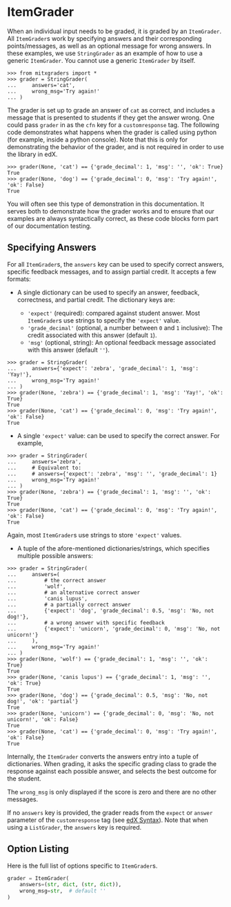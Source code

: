 # ItemGrader

When an individual input needs to be graded, it is graded by an `ItemGrader`. All `ItemGrader`s work by specifying answers and their corresponding points/messages, as well as an optional message for wrong answers. In these examples, we use `StringGrader` as an example of how to use a generic `ItemGrader`. You cannot use a generic `ItemGrader` by itself.

```pycon
>>> from mitxgraders import *
>>> grader = StringGrader(
...     answers='cat',
...     wrong_msg='Try again!'
... )

```

The grader is set up to grade an answer of `cat` as correct, and includes a message that is presented to students if they get the answer wrong. One could pass `grader` in as the `cfn` key for a `customresponse` tag. The following code demonstrates what happens when the grader is called using python (for example, inside a python console). Note that this is only for demonstrating the behavior of the grader, and is not required in order to use the library in edX.

```pycon
>>> grader(None, 'cat') == {'grade_decimal': 1, 'msg': '', 'ok': True}
True
>>> grader(None, 'dog') == {'grade_decimal': 0, 'msg': 'Try again!', 'ok': False}
True

```

You will often see this type of demonstration in this documentation. It serves both to demonstrate how the grader works and to ensure that our examples are always syntactically correct, as these code blocks form part of our documentation testing.


## Specifying Answers

For all `ItemGrader`s, the `answers` key can be used to specify correct answers, specific feedback messages, and to assign partial credit. It accepts a few formats:

- A single dictionary can be used to specify an answer, feedback, correctness, and partial credit. The dictionary keys are:

    - `'expect'` (required): compared against student answer. Most `ItemGrader`s use strings to specify the `'expect'` value.
    - `'grade_decimal'` (optional, a number between `0` and `1` inclusive): The credit associated with this answer (default `1`).
    - `'msg'` (optional, string): An optional feedback message associated with this answer (default `''`).

```pycon
>>> grader = StringGrader(
...     answers={'expect': 'zebra', 'grade_decimal': 1, 'msg': 'Yay!'},
...     wrong_msg='Try again!'
... )
>>> grader(None, 'zebra') == {'grade_decimal': 1, 'msg': 'Yay!', 'ok': True}
True
>>> grader(None, 'cat') == {'grade_decimal': 0, 'msg': 'Try again!', 'ok': False}
True

```

- A single `'expect'` value: can be used to specify the correct answer. For example,

```pycon
>>> grader = StringGrader(
...     answers='zebra',
...     # Equivalent to:
...     # answers={'expect': 'zebra', 'msg': '', 'grade_decimal': 1}
...     wrong_msg='Try again!'
... )
>>> grader(None, 'zebra') == {'grade_decimal': 1, 'msg': '', 'ok': True}
True
>>> grader(None, 'cat') == {'grade_decimal': 0, 'msg': 'Try again!', 'ok': False}
True

```

  Again, most `ItemGrader`s use strings to store `'expect'` values.

- A tuple of the afore-mentioned dictionaries/strings, which specifies multiple possible answers:

```pycon
>>> grader = StringGrader(
...     answers=(
...         # the correct answer
...         'wolf',
...         # an alternative correct answer
...         'canis lupus',
...         # a partially correct answer
...         {'expect': 'dog', 'grade_decimal': 0.5, 'msg': 'No, not dog!'},
...         # a wrong answer with specific feedback
...         {'expect': 'unicorn', 'grade_decimal': 0, 'msg': 'No, not unicorn!'}
...     ),
...     wrong_msg='Try again!'
... )
>>> grader(None, 'wolf') == {'grade_decimal': 1, 'msg': '', 'ok': True}
True
>>> grader(None, 'canis lupus') == {'grade_decimal': 1, 'msg': '', 'ok': True}
True
>>> grader(None, 'dog') == {'grade_decimal': 0.5, 'msg': 'No, not dog!', 'ok': 'partial'}
True
>>> grader(None, 'unicorn') == {'grade_decimal': 0, 'msg': 'No, not unicorn!', 'ok': False}
True
>>> grader(None, 'cat') == {'grade_decimal': 0, 'msg': 'Try again!', 'ok': False}
True

```

Internally, the `ItemGrader` converts the answers entry into a tuple of dictionaries. When grading, it asks the specific grading class to grade the response against each possible answer, and selects the best outcome for the student.

The `wrong_msg` is only displayed if the score is zero and there are no other messages.

If no `answers` key is provided, the grader reads from the `expect` or `answer` parameter of the `customresponse` tag (see [edX Syntax](edx.md)). Note that when using a `ListGrader`, the `answers` key is required.


## Option Listing

Here is the full list of options specific to `ItemGrader`s.
```python
grader = ItemGrader(
    answers=(str, dict, (str, dict)),
    wrong_msg=str,  # default ''
)
```
